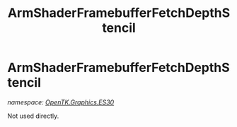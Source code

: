﻿---
title: ArmShaderFramebufferFetchDepthStencil
---

# ArmShaderFramebufferFetchDepthStencil
_namespace: [OpenTK.Graphics.ES30](N-OpenTK.Graphics.ES30.html)_

Not used directly.




